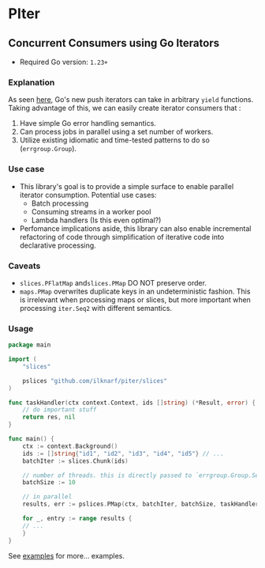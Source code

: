 # PIter

## Concurrent Consumers using Go Iterators

- Required Go version: `1.23+`

### Explanation
As seen [here](https://go.dev/blog/range-functions#passing-a-function-to-a-push-iterator), Go's new push iterators can take in arbitrary `yield` functions. Taking advantage of this, we can easily create iterator consumers that
:
1. Have simple Go error handling semantics.
2. Can process jobs in parallel using a set number of workers.
3. Utilize existing idiomatic and time-tested patterns to do so (`errgroup.Group`).

### Use case
- This library's goal is to provide a simple surface to enable parallel iterator consumption. Potential use cases:
    - Batch processing
	- Consuming streams in a worker pool
	- Lambda handlers (Is this even optimal?)
- Perfomance implications aside, this library can also enable incremental refactoring of code through simplification of iterative code into declarative processing.

### Caveats
- `slices.PFlatMap` and`slices.PMap` DO NOT preserve order.
- `maps.PMap` overwrites duplicate keys in an undeterministic fashion. This is irrelevant when processing maps or slices, but more important when processing `iter.Seq2` with different semantics.

### Usage
```go
package main

import (
	"slices"

	pslices "github.com/ilknarf/piter/slices"
)

func taskHandler(ctx context.Context, ids []string) (*Result, error) {
	// do important stuff
	return res, nil
}

func main() {
	ctx := context.Background()
	ids := []string{"id1", "id2", "id3", "id4", "id5"} // ...
	batchIter := slices.Chunk(ids)

	// number of threads. this is directly passed to `errgroup.Group.SetLimit`
	batchSize := 10

	// in parallel
	results, err := pslices.PMap(ctx, batchIter, batchSize, taskHandler)

	for _, entry := range results {
	// ...
	}
}

```

See [examples](examples/) for more... examples.
